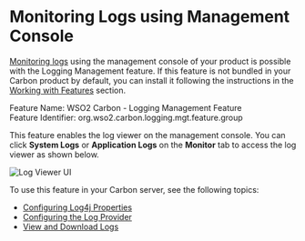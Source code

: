 # Monitoring Logs using Management Console

[Monitoring logs](_Monitoring_Logs_) using the management console of
your product is possible with the Logging Management feature. If this
feature is not bundled in your Carbon product by default, you can
install it following the instructions in the [Working with
Features](_Working_with_Features_) section.

Feature Name: WSO2 Carbon - Logging Management Feature  
Feature Identifier: org.wso2.carbon.logging.mgt.feature.group

This feature enables the log viewer on the management console. You can
click **System Logs** or **Application Logs** on the **Monitor** tab to
access the log viewer as shown below.

![Log Viewer UI](attachments/53125396/53287283.png "Log Viewer UI")

To use this feature in your Carbon server, see the following topics:  

-   [Configuring Log4j Properties](_Configuring_Log4j_Properties_)
-   [Configuring the Log Provider](_Configuring_the_Log_Provider_)
-   [View and Download Logs](_View_and_Download_Logs_)

